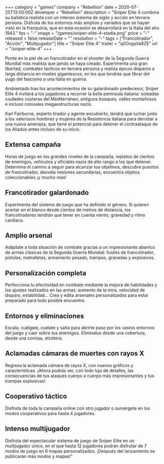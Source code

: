 +++
category = "games"
company = "Rebellion"
date = 2020-07-25T13:00:00Z
developer = "Rebellion"
description = "Sniper Elite 4 combina su balística realista con un intenso sistema de sigilo y acción en tercera persona. Disfruta de los entornos más amplios y variados que se hayan visto en la franquicia, que en esta ocasión se desarrollará en la Italia del año 1943."
fps = "-"
image = "/games/sniper-elite-4-stadia.png"
price = "-"
released = false
releaseDate = ""
resolution = "-"
tags = ["Francotirador", "Acción", "Multijugador"]
title = "Sniper Elite 4"
trailer = "q0OvgsVa8ZE"
url = "/sniper-elite-4"
+++

Ponte en la piel de un francotirador en el shooter de la Segunda Guerra Mundial más realista que jamás se haya creado. Experimenta una gran libertad, combates tácticos en tercera persona y realiza épicos disparos a larga distancia en niveles gigantescos, en los que tendrás que librar del yugo del fascismo a una Italia en guerra.

Ambientado tras los acontecimientos de su galardonado predecesor, Sniper Elite 4 invitará a los jugadores a recorrer la bella península italiana: soleadas ciudades costeras del Mediterráneo, antiguos bosques, valles montañosos e incluso colosales megaestructuras nazis.

Karl Fairburne, experto tirador y agente encubierto, tendrá que luchar junto a los valerosos hombres y mujeres de la Resistencia italiana para derrotar a una nueva amenaza, que tiene el potencial para detener el contraataque de los Aliados antes incluso de su inicio.

## Extensa campaña

Horas de juego en los grandes niveles de la campaña, repletos de cientos de enemigos, vehículos y oficiales nazis de alto rango a los que detener. Determina el camino a seguir para alcanzar tus objetivos, descubre puestos de francotirador, desvela misiones secundarias, encuentra objetos coleccionables ¡y mucho más!

## Francotirador galardonado

Experimenta del sistema de juego que ha definido el género. Si quieren acertar en el blanco desde cientos de metros de distancia, los francotiradores tendrán que tener en cuenta viento, gravedad y ritmo cardíaco.

## Amplio arsenal

Adáptate a toda situación de combate gracias a un impresionante abanico de armas clásicas de la Segunda Guerra Mundial: fusiles de francotirador, pistolas, metralletas, armamento pesado, trampas, granadas y explosivos.

## Personalización completa

Perfecciona tu efectividad en combate mediante la mejora de habilidades y los ajustes realizados en las armas: aumento de la mira, velocidad de disparo, estabilidad... Crea y edita arsenales personalizados para estar preparado para todo posible encuentro.

## Entornos y eliminaciones

Escala, cuélgate, cuélate y salta para abrirte paso por los vastos entornos del juego y caer sobre tus enemigos. Elimínalos desde una cobertura, desde una cornisa, etcétera.

## Aclamadas cámaras de muertes con rayos X

Regresa la aclamada cámara de rayos X, con nuevos gráficos y características. ¡Ahora podrás ver, con todo lujo de detalles, las consecuencias de tus ataques cuerpo a cuerpo más impresionantes y tus trampas explosivas!

## Cooperativo táctico

Disfruta de toda la campaña online con otro jugador o sumérgete en los modos cooperativos para hasta 4 jugadores.

## Intenso multijugador

Disfruta del espectacular sistema de juego de Sniper Elite en un multijugador único, en el que hasta 12 jugadores podrán disfrutar de 7 modos de juego en 6 mapas personalizados. ¡Después del lanzamiento se publicarán más modos y mapas!"





